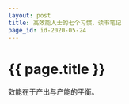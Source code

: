 ```yaml
---
layout: post
title: 高效能人士的七个习惯，读书笔记
page_id: id-2020-05-24
---
```


<h1 class="title">{{ page.title }}</h1>

效能在于产出与产能的平衡。
